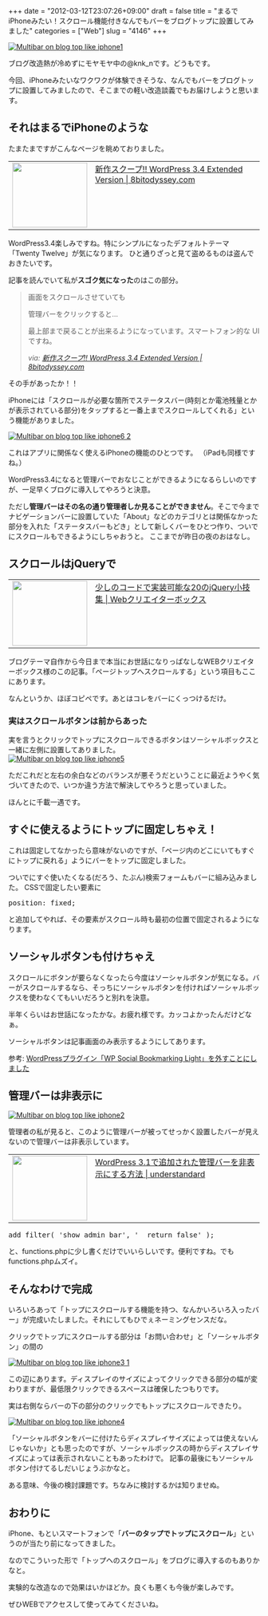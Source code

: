 +++
date = "2012-03-12T23:07:26+09:00"
draft = false
title = "まるでiPhoneみたい！スクロール機能付きなんでもバーをブログトップに設置してみました"
categories = ["Web"]
slug = "4146"
+++

<div class="center"><a href="https://knk-n.com/images/2012/03/multibar_on_blog_top_like_iphone1.jpg" title="Multibar on blog top like iphone1"><img src="https://knk-n.com/images/2012/03/multibar_on_blog_top_like_iphone1.jpg" alt="Multibar on blog top like iphone1" title="multibar_on_blog_top_like_iphone1.jpg" /></a></div>

ブログ改造熱が冷めずにモヤモヤ中の@knk_nです。どうもです。

今回、iPhoneみたいなワクワクが体験できそうな、なんでもバーをブログトップに設置してみましたので、そこまでの軽い改造談義でもお届けしようと思います。<!--more--><h2>それはまるでiPhoneのような</h2>
たまたまですがこんなページを眺めておりました。

<table width="100%"><td valign="top" width="150"><a href="http://8bitodyssey.com/archives/3271" target="_blank"><img border="0" src="http://capture.heartrails.com/150x130/shadow?http://8bitodyssey.com/archives/3271" alt="" width="150" height="130" /></a></td><td valign="top"><a href="http://8bitodyssey.com/archives/3271" target="_blank">新作スクープ!! WordPress 3.4 Extended Version | 8bitodyssey.com</a><script type="text/javascript">var url="http://8bitodyssey.com/archives/3271";</script><script src="http://api.b.st-hatena.com/entry.count?url=http://8bitodyssey.com/archives/3271&callback=hatebTxt"></script></td></table>

WordPress3.4楽しみですね。特にシンプルになったデフォルトテーマ「Twenty Twelve」が気になります。
ひと通りざっと見て盗めるものは盗んでおきたいです。

記事を読んでいて私が<strong>スゴク気になった</strong>のはこの部分。

<blockquote cite="http://8bitodyssey.com/archives/3271" title="新作スクープ!! WordPress 3.4 Extended Version | 8bitodyssey.com">
<p><p>画面をスクロールさせていても</p>
<p>管理バーをクリックすると…</p>
<p>最上部まで戻ることが出来るようになっています。スマートフォン的な UI ですね。</p></p>
<cite>via: <a href="http://8bitodyssey.com/archives/3271" target="_blank">新作スクープ!! WordPress 3.4 Extended Version | 8bitodyssey.com</a></cite>
</blockquote>

その手があったか！！

iPhoneには「スクロールが必要な箇所でステータスバー(時刻とか電池残量とかが表示されている部分)をタップすると一番上までスクロールしてくれる」という機能がありました。

<div class="center"><a href="https://knk-n.com/images/2012/03/multibar_on_blog_top_like_iphone6-2.jpg" title="Multibar on blog top like iphone6 2"><img src="https://knk-n.com/images/2012/03/multibar_on_blog_top_like_iphone6-2.jpg" alt="Multibar on blog top like iphone6 2" title="multibar_on_blog_top_like_iphone6-2.jpg" /></a></div>

これはアプリに関係なく使えるiPhoneの機能のひとつです。
（iPadも同様ですね。）

WordPress3.4になると管理バーでおなじことができるようになるらしいのですが、一足早くブログに導入してやろうと決意。

ただし<strong>管理バーはその名の通り管理者しか見ることができません</strong>。そこで今までナビゲーションバーに設置していた「About」などのカテゴリとは関係なかった部分を入れた「ステータスバーもどき」として新しくバーをひとつ作り、ついでにスクロールもできるようにしちゃおうと。
ここまでが昨日の夜のおはなし。


<h2>スクロールはjQueryで</h2>
<table width="100%"><td valign="top" width="150"><a href="http://www.webcreatorbox.com/tech/jquery-tips20/" target="_blank"><img border="0" src="http://capture.heartrails.com/150x130/shadow?http://www.webcreatorbox.com/tech/jquery-tips20/" alt="" width="150" height="130" /></a></td><td valign="top"><a href="http://www.webcreatorbox.com/tech/jquery-tips20/" target="_blank">少しのコードで実装可能な20のjQuery小技集 | Webクリエイターボックス</a><script type="text/javascript">var url="http://www.webcreatorbox.com/tech/jquery-tips20/";</script><script src="http://api.b.st-hatena.com/entry.count?url=http://www.webcreatorbox.com/tech/jquery-tips20/&callback=hatebTxt"></script></td></table>

ブログテーマ自作から今日まで本当にお世話になりっぱなしなWEBクリエイターボックス様のこの記事。「ページトップへスクロールする」という項目もここにあります。

なんというか、ほぼコピペです。あとはコレをバーにくっつけるだけ。

<h3>実はスクロールボタンは前からあった</h3>
実を言うとクリックでトップにスクロールできるボタンはソーシャルボックスと一緒に左側に設置してありました。

<div class="center"><a href="https://knk-n.com/images/2012/03/multibar_on_blog_top_like_iphone5.jpg" title="Multibar on blog top like iphone5"><img src="https://knk-n.com/images/2012/03/multibar_on_blog_top_like_iphone5.jpg" alt="Multibar on blog top like iphone5" title="multibar_on_blog_top_like_iphone5.jpg" /></a></div>

ただこれだと左右の余白などのバランスが悪そうだということに最近ようやく気づいてきたので、いつか違う方法で解決してやろうと思っていました。

ほんとに千載一遇です。

<h2>すぐに使えるようにトップに固定しちゃえ！</h2>
これは固定してなかったら意味がないのですが、「ページ内のどこにいてもすぐにトップに戻れる」ようにバーをトップに固定しました。

ついでにすぐ使いたくなる(だろう、たぶん)検索フォームもバーに組み込みました。
CSSで固定したい要素に

<pre class="brush: css">
position: fixed;
</pre>

と追加してやれば、その要素がスクロール時も最初の位置で固定されるようになります。

<h2>ソーシャルボタンも付けちゃえ</h2>
スクロールにボタンが要らなくなったら今度はソーシャルボタンが気になる。バーがスクロールするなら、そっちにソーシャルボタンを付ければソーシャルボックスを使わなくてもいいだろうと別れを決意。

半年くらいはお世話になったかな。お疲れ様です。カッコよかったんだけどなぁ。

ソーシャルボタンは記事画面のみ表示するようにしてあります。

<p>参考: <a href="https://knk-n.com/2012/02/26/goodbye_wp-social-bookmarking-light/" target="_blank">WordPressプラグイン「WP Social Bookmarking Light」を外すことにしました</a><script type="text/javascript">var url="https://knk-n.com/2012/02/26/goodbye_wp-social-bookmarking-light/";</script><script src="http://api.b.st-hatena.com/entry.count?url=https://knk-n.com/2012/02/26/goodbye_wp-social-bookmarking-light/&callback=hatebTxt"></script></p>

<h2>管理バーは非表示に</h2>

<div class="center"><a href="https://knk-n.com/images/2012/03/multibar_on_blog_top_like_iphone2.jpg" title="Multibar on blog top like iphone2"><img src="https://knk-n.com/images/2012/03/multibar_on_blog_top_like_iphone2.jpg" alt="Multibar on blog top like iphone2" title="multibar_on_blog_top_like_iphone2.jpg" /></a></div>

管理者の私が見ると、このように管理バーが被ってせっかく設置したバーが見えないので管理バーは非表示しています。

<table width="100%"><td valign="top" width="150"><a href="http://www.understandard.net/wordpress/wp021.html" target="_blank"><img border="0" src="http://capture.heartrails.com/150x130/shadow?http://www.understandard.net/wordpress/wp021.html" alt="" width="150" height="130" /></a></td><td valign="top"><a href="http://www.understandard.net/wordpress/wp021.html" target="_blank">WordPress 3.1で追加された管理バーを非表示にする方法 | understandard</a><script type="text/javascript">var url="http://www.understandard.net/wordpress/wp021.html";</script><script src="http://api.b.st-hatena.com/entry.count?url=http://www.understandard.net/wordpress/wp021.html&callback=hatebTxt"></script></td></table>

<pre class="brush: php;">
add_filter( &#039;show_admin_bar&#039;, &#039;__return_false&#039; );
</pre>

と、functions.phpに少し書くだけでいいらしいです。便利ですね。でもfunctions.phpムズイ。

<h2>そんなわけで完成</h2>
いろいろあって「トップにスクロールする機能を持つ、なんかいろいろ入ったバー」が完成いたしました。それにしてもひでぇネーミングセンスだな。

クリックでトップにスクロールする部分は「お問い合わせ」と「ソーシャルボタン」の間の

<div class="center"><a href="https://knk-n.com/images/2012/03/multibar_on_blog_top_like_iphone3-1.jpg" title="Multibar on blog top like iphone3 1"><img src="https://knk-n.com/images/2012/03/multibar_on_blog_top_like_iphone3-1.jpg" alt="Multibar on blog top like iphone3 1" title="multibar_on_blog_top_like_iphone3-1.jpg" /></a></div>

この辺にあります。ディスプレイのサイズによってクリックできる部分の幅が変わりますが、最低限クリックできるスペースは確保したつもりです。

実は右側ならバーの下の部分のクリックでもトップにスクロールできたり。

<div class="center"><a href="https://knk-n.com/images/2012/03/multibar_on_blog_top_like_iphone4.jpg" title="Multibar on blog top like iphone4"><img src="https://knk-n.com/images/2012/03/multibar_on_blog_top_like_iphone4.jpg" alt="Multibar on blog top like iphone4" title="multibar_on_blog_top_like_iphone4.jpg" /></a></div>

「ソーシャルボタンをバーに付けたらディスプレイサイズによっては使えないんじゃないか」とも思ったのですが、ソーシャルボックスの時からディスプレイサイズによっては表示されないこともあったわけで。
記事の最後にもソーシャルボタン付けてるしだいじょうぶかなと。

ある意味、今後の検討課題です。ちなみに検討するかは知りませぬ。

<h2>おわりに</h2>
iPhone、もといスマートフォンで「<strong>バーのタップでトップにスクロール</strong>」というのが当たり前になってきました。

なのでこういった形で「トップヘのスクロール」をブログに導入するのもありかなと。

実験的な改造なので効果はいかほどか。良くも悪くも今後が楽しみです。

ぜひWEBでアクセスして使ってみてくださいね。
